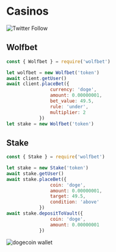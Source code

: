 # Casinos

![Twitter Follow](https://img.shields.io/twitter/follow/cryptoantelope?style=social)
## Wolfbet

```javascript
const { Wolfbet } = require('wolfbet')

let wolfbet = new Wolfbet('token')
await client.getUser()
await client.placeBet({
                currency: 'doge',
                amount: 0.00000001,
                bet_value: 49.5,
                rule: 'under',
                multiplier: 2
            })
let stake = new Wolfbet('token')
```

## Stake

```javascript
const { Stake } = require('wolfbet')

let stake = new Stake('token')
await stake.getUser()
await stake.placeBet({
                coin: 'doge',
                amount: 0.00000001,
                target: 49.5,
                condition: 'above'
            })
await stake.depositToVault({
                coin: 'doge',
                amount: 0.00000001 
            })
```

![dogecoin wallet](https://img.shields.io/badge/doge-DSXYTGtzi31b2MeLn8y5RgcD4fiN5x9xsM-blue)